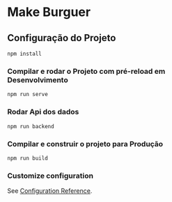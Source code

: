 # Make Burguer

## Configuração do Projeto
```
npm install
```

### Compilar e rodar o Projeto com pré-reload em Desenvolvimento
```
npm run serve
```

### Rodar Api dos dados
```
npm run backend
```

### Compilar e construir o projeto para Produção
```
npm run build
```

### Customize configuration
See [Configuration Reference](https://cli.vuejs.org/config/).
